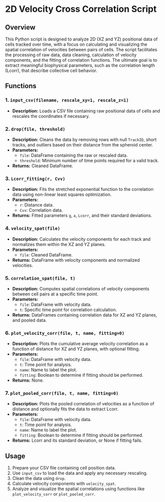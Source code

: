 # 2D Velocity Cross Correlation Script

## Overview
This Python script is designed to analyze 2D (XZ and YZ) positional data of cells tracked over time, with a focus on calculating and visualizing the spatial correlation of velocities between pairs of cells. The script facilitates the processing of raw data, data cleaning, calculation of velocity components, and the fitting of correlation functions. The ultimate goal is to extract meaningful biophysical parameters, such as the correlation length (Lcorr), that describe collective cell behavior.

## Functions

### 1. `input_csv(filename, rescale_xy=1, rescale_z=1)`
- **Description:** Loads a CSV file containing raw positional data of cells and rescales the coordinates if necessary.

### 2. `drop(file, threshold)`
- **Description:** Cleans the data by removing rows with null `TrackID`, short tracks, and outliers based on their distance from the spheroid center.
- **Parameters:**
  - `file`: DataFrame containing the raw or rescaled data.
  - `threshold`: Minimum number of time points required for a valid track.
- **Returns:** Cleaned DataFrame.

### 3. `Lcorr_fitting(r, Cvv)`
- **Description:** Fits the stretched exponential function to the correlation data using non-linear least squares optimization.
- **Parameters:**
  - `r`: Distance data.
  - `Cvv`: Correlation data.
- **Returns:** Fitted parameters `g`, `a`, `Lcorr`, and their standard deviations.

### 4. `velocity_spat(file)`
- **Description:** Calculates the velocity components for each track and normalizes them within the XZ and YZ planes.
- **Parameters:**
  - `file`: Cleaned DataFrame.
- **Returns:** DataFrame with velocity components and normalized velocities.

### 5. `correlation_spat(file, t)`
- **Description:** Computes spatial correlations of velocity components between cell pairs at a specific time point.
- **Parameters:**
  - `file`: DataFrame with velocity data.
  - `t`: Specific time point for correlation calculation.
- **Returns:** DataFrames containing correlation data for XZ and YZ planes, and pooled data.

### 6. `plot_velocity_corr(file, t, name, fitting=0)`
- **Description:** Plots the cumulative average velocity correlation as a function of distance for XZ and YZ planes, with optional fitting.
- **Parameters:**
  - `file`: DataFrame with velocity data.
  - `t`: Time point for analysis.
  - `name`: Name to label the plot.
  - `fitting`: Boolean to determine if fitting should be performed.
- **Returns:** None.

### 7. `plot_pooled_corr(file, t, name, fitting=0)`
- **Description:** Plots the pooled correlation of velocities as a function of distance and optionally fits the data to extract Lcorr.
- **Parameters:**
  - `file`: DataFrame with velocity data.
  - `t`: Time point for analysis.
  - `name`: Name to label the plot.
  - `fitting`: Boolean to determine if fitting should be performed.
- **Returns:** Lcorr and its standard deviation, or None if fitting fails.

## Usage
1. Prepare your CSV file containing cell position data.
2. Use `input_csv` to load the data and apply any necessary rescaling.
3. Clean the data using `drop`.
4. Calculate velocity components with `velocity_spat`.
5. Analyze and visualize the spatial correlations using functions like `plot_velocity_corr` or `plot_pooled_corr`.
